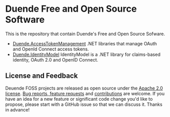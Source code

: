 # Duende Free and Open Source Software
This is the repository that contain Duende's Free and Open Source Sofware.

- [Duende.AccessTokenManagement](/access-token-management/) .NET libraries that manage OAuth and OpenId Connect access tokens.
- [Duende.IdentityModel](/identity-model/) IdentityModel is a .NET library for claims-based identity, OAuth 2.0 and OpenID Connect.

## License and Feedback
Deuende FOSS projects are released as open source under the 
[Apache 2.0 license](/LICENSE). 
[Bug reports, feature requests](https://github.com/DuendeSoftware/foss/issues) and 
[contributions](https://github.com/DuendeSoftware/foss/pulls) are welcome. 
If you have an idea for a new feature or significant code change you'd like to propose, please start with a GitHub issue so that we can discuss it. Thanks in advance!